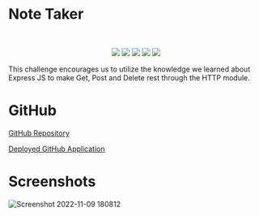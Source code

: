 # Note Taker

</br>
  <p align="center">
    <img src="https://img.shields.io/github/languages/count/Gareth0201/note-taker?style=for-the-badge"  />
    <img src="https://img.shields.io/github/languages/top/Gareth0201/note-taker?style=for-the-badge"  />
    <img src="https://img.shields.io/github/repo-size/Gareth0201/note-taker?style=for-the-badge"  />   
    <img src="https://img.shields.io/tokei/lines/github/Gareth0201/note-taker?style=for-the-badge"  />
    <img src="https://img.shields.io/github/last-commit/Gareth0201/note-taker?style=for-the-badge" />  
        
  </p>

This challenge encourages us to utilize the knowledge we learned about Express JS to make Get, Post and Delete rest through the HTTP module.

# GitHub

[GitHub Repository](https://github.com/Gareth0201/note-taker)

[Deployed GitHub Application](https://gareth0201.github.io/note-taker/)

# Screenshots

![Screenshot 2022-11-09 180812](https://user-images.githubusercontent.com/108771904/200961494-5f537a66-5d21-4d69-9f6b-581fe186faca.jpg)

